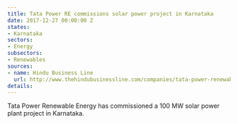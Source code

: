 ```yaml
---
title: Tata Power RE commissions solar power project in Karnataka
date: 2017-12-27 00:00:00 Z
states:
- Karnataka
sectors:
- Energy
subsectors:
- Renewables
sources:
- name: Hindu Business Line
  url: http://www.thehindubusinessline.com/companies/tata-power-renewable-energy-commissions-100-mw-project-in-karnataka/article9995882.ece
details: 
---
```


Tata Power Renewable Energy has commissioned a 100 MW solar power plant project in Karnataka. 
